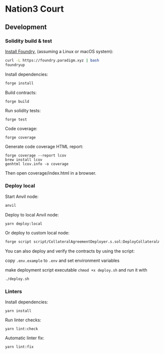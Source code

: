 # Nation3 Court

## Development

### Solidity build & test

[Install Foundry](https://book.getfoundry.sh/getting-started/installation.html), (assuming a Linux or macOS system):

```bash
curl -L https://foundry.paradigm.xyz | bash
foundryup
```

Install dependencies:

```bash
forge install
```

Build contracts:

```bash
forge build
```

Run solidity tests:

```
forge test
```

Code coverage:
```
forge coverage
```

Generate code coverage HTML report:
```
forge coverage --report lcov
brew install lcov
genhtml lcov.info -o coverage
```
Then open coverage/index.html in a browser.

### Deploy local

Start Anvil node:

```bash
anvil
```

Deploy to local Anvil node:

```bash
yarn deploy:local
```

Or deploy to custom local node:

```bash
forge script script/CollateralAgreementDeployer.s.sol:DeployCollateralAgreement --rpc-url ${RPC_URL} --private-key ${PRIVATE_KEY} --broadcast
```

You can also deploy and verify the contracts by using the script:

copy `.env.example` to `.env` and set environment variables

make deployment script executable `chmod +x deploy.sh` and run it with

```bash
./deploy.sh
```

### Linters

Install dependencies:

```
yarn install
```

Run linter checks:

```
yarn lint:check
```

Automatic linter fix:

```
yarn lint:fix
```
